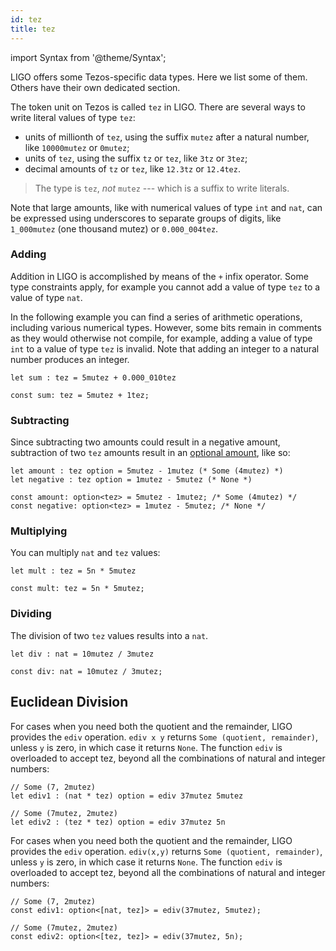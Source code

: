 ```yaml
---
id: tez
title: tez
---
```


import Syntax from '@theme/Syntax';

LIGO offers some Tezos-specific data types. Here we list some of
them. Others have their own dedicated section.

The token unit on Tezos is called `tez` in LIGO. There are several
ways to write literal values of type `tez`:

  * units of millionth of `tez`, using the suffix `mutez` after a
    natural number, like `10000mutez` or `0mutez`;
  * units of `tez`, using the suffix `tz` or `tez`, like `3tz` or
    `3tez`;
  * decimal amounts of `tz` or `tez`, like `12.3tz` or `12.4tez`.

> The type is `tez`, *not* `mutez` --- which is a suffix to write
> literals.

Note that large amounts, like with numerical values of type `int` and
`nat`, can be expressed using underscores to separate groups of
digits, like `1_000mutez` (one thousand mutez) or `0.000_004tez`.

### Adding

Addition in LIGO is accomplished by means of the `+` infix
operator. Some type constraints apply, for example you cannot add a
value of type `tez` to a value of type `nat`.

In the following example you can find a series of arithmetic
operations, including various numerical types. However, some bits
remain in comments as they would otherwise not compile, for example,
adding a value of type `int` to a value of type `tez` is invalid. Note
that adding an integer to a natural number produces an integer.

<Syntax syntax="cameligo">

```cameligo group=tez
let sum : tez = 5mutez + 0.000_010tez
```

</Syntax>

<Syntax syntax="jsligo">

```jsligo group=tez
const sum: tez = 5mutez + 1tez;
```

</Syntax>

### Subtracting

Since subtracting two amounts could result in a negative amount,
subtraction of two `tez` amounts result in an
[optional amount](../variants/options.md), like so:

<Syntax syntax="cameligo">

```cameligo group=tez
let amount : tez option = 5mutez - 1mutez (* Some (4mutez) *)
let negative : tez option = 1mutez - 5mutez (* None *)
```

</Syntax>

<Syntax syntax="jsligo">

```jsligo group=tez
const amount: option<tez> = 5mutez - 1mutez; /* Some (4mutez) */
const negative: option<tez> = 1mutez - 5mutez; /* None */
```

</Syntax>

### Multiplying

You can multiply `nat` and `tez` values:

<Syntax syntax="cameligo">

```cameligo group=tez
let mult : tez = 5n * 5mutez
```

</Syntax>

<Syntax syntax="jsligo">

```jsligo group=tez
const mult: tez = 5n * 5mutez;
```

</Syntax>

### Dividing

The division of two `tez` values results into a `nat`.

<Syntax syntax="cameligo">

```cameligo group=tez
let div : nat = 10mutez / 3mutez
```

</Syntax>

<Syntax syntax="jsligo">

```jsligo group=tez
const div: nat = 10mutez / 3mutez;
```

</Syntax>

## Euclidean Division

<Syntax syntax="cameligo">

For cases when you need both the quotient and the remainder, LIGO
provides the `ediv` operation. `ediv x y` returns `Some (quotient,
remainder)`, unless `y` is zero, in which case it returns `None`. The
function `ediv` is overloaded to accept tez, beyond all the
combinations of natural and integer numbers:

```cameligo group=tez_euclidean
// Some (7, 2mutez)
let ediv1 : (nat * tez) option = ediv 37mutez 5mutez

// Some (7mutez, 2mutez)
let ediv2 : (tez * tez) option = ediv 37mutez 5n
```

</Syntax>

<Syntax syntax="jsligo">

For cases when you need both the quotient and the remainder, LIGO
provides the `ediv` operation. `ediv(x,y)` returns `Some (quotient,
remainder)`, unless `y` is zero, in which case it returns `None`. The
function `ediv` is overloaded to accept tez, beyond all the
combinations of natural and integer numbers:

```jsligo group=tez_euclidean
// Some (7, 2mutez)
const ediv1: option<[nat, tez]> = ediv(37mutez, 5mutez);

// Some (7mutez, 2mutez)
const ediv2: option<[tez, tez]> = ediv(37mutez, 5n);
```

</Syntax>
